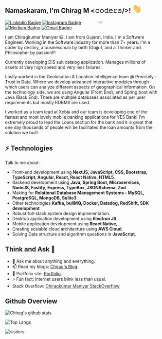 <h2> Namaskaram, I'm Chirag M <𝚌𝚘𝚍𝚎𝚛𝚜/>! <img src="https://raw.githubusercontent.com/ABSphreak/ABSphreak/master/gifs/Hi.gif" width="30px"></h2>

<img align='right' style='border-radius: 50%;' src='https://avatars.githubusercontent.com/u/37377238?v=4' width='200'>


[![Linkedin Badge](https://img.shields.io/badge/-Chiragkumar%20Maniyar-blue?style=flat-square&logo=Linkedin&logoColor=white&link=https://www.linkedin.com/in/chiragkumar-maniyar/)](https://www.linkedin.com/in/chiragkumar-maniyar/)
[![Instagram Badge](https://img.shields.io/badge/-charminggg_chirag-purple?style=flat-square&logo=instagram&logoColor=white&link=https://www.instagram.com/charminggg_chirag/)](https://www.instagram.com/charminggg_chirag/)
[![Medium Badge](https://img.shields.io/badge/-@cumaniar-03a57a?style=flat-square&labelColor=000000&logo=Medium&link=https://medium.com/@cumaniar/)](https://cumaniar.medium.com/)
[![Gmail Badge](https://img.shields.io/badge/-chiragma18633@gmail.com-c14438?style=flat-square&logo=Gmail&logoColor=white&link=mailto:chiragma18633@gmail.com)](mailto:chiragma18633@gmail.com)

I am Chiragkumar Maniyar 😃. I am from Gujarat, India. I'm a Software Engineer. Working in the Software industry for more than 7+ years. I'm a coder by destiny, a businessman by birth (Gujju), and a Thinker and Philosopher by passion!!!

Currently developing DIS suit catalog application. Manages millions of assets at very high speed and very less failures. 

Lastly worked in the Geolocation & Location Intelligence team @ Precisely - Trust in Data. Where we develop advanced interactive modules through which users can analyze different aspects of geographical information. On the technology side, we are using Angular (Front End), and Spring boot with Java (Back End). There are multiple databases associated as per user requirements but mostly RDBMS are used.

I worked as a team lead at Xebia and our team is developing one of the fastest and most lovely mobile banking applications for YES Bank! I'm extremely proud to lead the Loans section for the bank and it is great that one day thousands of people will be facilitated the loan amounts from the solution we built.


## ⚡ Technologies
Talk to me about:
- Front-end development using **NextJS, JavaScript, CSS, Bootstrap, TypeScript, Angular, React, React Native, HTML5**.
- Backend development using **Java, Spring Boot, Microservices, NodeJS, Fastify, Express, TypeBox, JSONSchema, Zod**.
- Making for **Relational Database Management Systems - MySQL, PostgreSQL, MongoDB, Sqlite3**.
- Other technologies **Kafka, bullMQ, Docker, Datadog, RedShift, SDK development**
- Robust full-stack system design implementation.
- Desktop application development using **Electron JS**
- Mobile application development using **React Native,**.
- Creating scalable cloud architecture using **AWS Cloud**.
- Solving Data structure and algorithm questions in **JavaScript**.



## Think and Ask 🤔
- 💬 Ask me about anything and everything.
- 📫 Read my blogs: [Chirag's Blog](https://cumaniar.medium.com/).
- 🎯 Portfolio site: [Portfolio](https://chirag-maniyar.netlify.app/).
- ⚡ Fun fact: Internet users blink less than usual.
- Stack Overflow: [Chiragkumar Maniyar StackOverflow](https://stackoverflow.com/users/11396275/chirag-maniar)


## Github Overview

![Chirag's github stats](https://github-readme-stats.vercel.app/api?username=cumaniar&hide=["issues"]&show_icons=true)

![Top Langs](https://github-readme-stats.vercel.app/api/top-langs/?username=cumaniar&hide=TeX&layout=compact)

![visitors](https://visitor-badge.glitch.me/badge?page_id=cumaniar.cumaniar)

